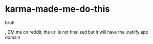 # karma-made-me-do-this
bruh

, DM me on reddit, the url is not finalised but it will have the .netlify.app domain
